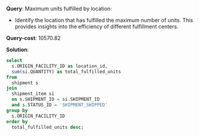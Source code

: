 **Query**: Maximum units fulfilled by location:
  - Identify the location that has fulfilled the maximum number of units. This provides insights into the efficiency of different fulfillment centers.

**Query-cost**: 10570.82

**Solution**:
```sql
select 
  s.ORIGIN_FACILITY_ID as location_id,
  sum(si.QUANTITY) as total_fulfilled_units
from 
  shipment s
join 
  shipment_item si 
  on s.SHIPMENT_ID = si.SHIPMENT_ID
  and s.STATUS_ID = 'SHIPMENT_SHIPPED'
group by
  s.ORIGIN_FACILITY_ID
order by
  total_fulfilled_units desc;

